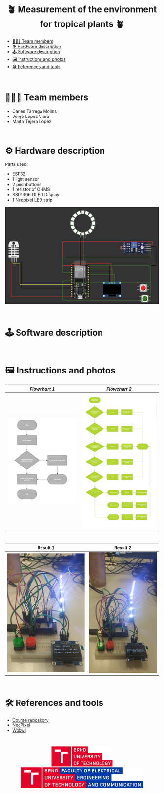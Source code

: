 <h1 align="center">
    🪴 Measurement of the environment for tropical plants 🪴
</h1>

- [🧑‍🧑‍🧒 Team members](#-team-members)
- [⚙️ Hardware description](#️-hardware-description)
- [🕹️ Software description](#️-software-description)
- [🖼️ Instructions and photos](#️-instructions-and-photos)
- [🛠️ References and tools](#️-references-and-tools)

&nbsp;

# 🧑‍🧑‍🧒 Team members

- Carles Tàrrega Molins
- Jorge López Viera
- Marta Tejera López

&nbsp;

# ⚙️ Hardware description

Parts used:

- ESP32
- 1 light sensor
- 2 pushbuttons
- 1 resistor of OHMS
- SSD1306 OLED Display
- 1 Neopixel LED strip

![image](/assets/circuit.png)

&nbsp;

# 🕹️ Software description

&nbsp;

# 🖼️ Instructions and photos

|              **_Flowchart 1_**              |              **_Flowchart 2_**              |
| :-----------------------------------: | :-----------------------------------: |
| ![flowchart1](/assets/flowchart1.png) | ![flowchart2](/assets/flowchart2.png) |

&nbsp;

|               Result 1                |      Result 2                         |
| :-----------------------------------: | :-----------------------------------: |
|   ![result1](/assets/result1.jpeg)    |   ![result2](/assets/result2.jpeg)    |

&nbsp;

# 🛠️ References and tools

- [Course repository](https://github.com/tomas-fryza/esp-micropython)
- [NeoPixel](https://docs.micropython.org/en/latest/esp8266/tutorial/neopixel.html)
- [Wokwi](https://wokwi.com/micropython)

&nbsp;

<div align="center">
    <a href="https://www.vut.cz/en/">
        <img src="assets/but.png" width=200>
    </a>
    <a href="https://www.fekt.vut.cz/en/home">
        <img src="assets/feec.png" width=400>
    </a>
</div>
